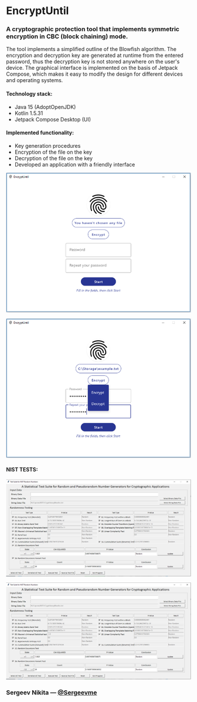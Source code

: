 # EncryptUntil

### A cryptographic protection tool that implements symmetric encryption in CBC (block chaining) mode.
The tool implements a simplified outline of the Blowfish algorithm. The encryption and decryption key are generated at runtime from the entered password, thus the decryption key is not stored anywhere on the user's device. The graphical interface is implemented on the basis of Jetpack Compose, which makes it easy to modify the design for different devices and operating systems.

#### Technology stack:
- Java 15 (AdoptOpenJDK)
- Kotlin 1.5.31
- Jetpack Compose Desktop (UI)

#### Implemented functionality:
- Key generation procedures
- Encryption of the file on the key
- Decryption of the file on the key
- Developed an application with a friendly interface

![alt text](image.png?raw=true "Screenshot of program")

![alt text](image2.png?raw=true "The second screenshot of program")

#### NIST TESTS:

![alt text](image3.png?raw=true "FIRST NIST TEST")

![alt text](image4.png?raw=true "SECOND NIST TEST")

### Sergeev Nikita — [@Sergeevme](https://github.com/Sergeevme)
